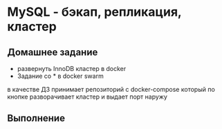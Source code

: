 # MySQL - бэкап, репликация, кластер

## Домашнее задание

- развернуть InnoDB кластер в docker
- Задание со * в docker swarm

в качестве ДЗ принимает репозиторий с docker-compose
который по кнопке разворачивает кластер и выдает порт наружу

## Выполнение

